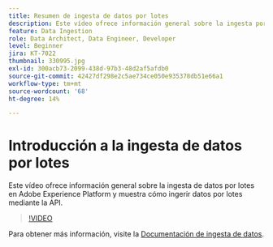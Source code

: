 ```yaml
---
title: Resumen de ingesta de datos por lotes
description: Este vídeo ofrece información general sobre la ingesta por lotes en Adobe Experience Platform y muestra cómo ingerir datos por lotes mediante la API.
feature: Data Ingestion
role: Data Architect, Data Engineer, Developer
level: Beginner
jira: KT-7022
thumbnail: 330995.jpg
exl-id: 300acb73-2099-438d-97b3-48d2af5afdb0
source-git-commit: 42427df298e2c5ae734ce050e935378db51e66a1
workflow-type: tm+mt
source-wordcount: '68'
ht-degree: 14%

---
```


# Introducción a la ingesta de datos por lotes

Este vídeo ofrece información general sobre la ingesta de datos por lotes en Adobe Experience Platform y muestra cómo ingerir datos por lotes mediante la API.

>[!VIDEO](https://video.tv.adobe.com/v/330995?quality=12&learn=on)

Para obtener más información, visite la [Documentación de ingesta de datos](https://experienceleague.adobe.com/docs/experience-platform/ingestion/home.html?lang=es).